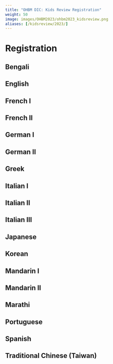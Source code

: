 ```yaml
---
title: "OHBM DIC: Kids Review Registration"
weight: 50
image: images/OHBM2023/ohbm2023_kidsreview.png
aliases: [/kidsreview/2023/]
---
```


# Registration 

## Bengali

## English

## French I

## French II

## German I

## German II

## Greek

## Italian I

## Italian II

## Italian III

## Japanese

## Korean

## Mandarin I

## Mandarin II

## Marathi

## Portuguese

## Spanish

## Traditional Chinese (Taiwan)

